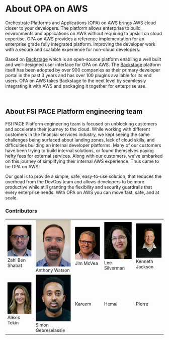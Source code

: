 # About OPA on AWS

Orchestrate Platforms and Applications (OPA) on AWS brings AWS cloud closer to your developers. The platform allows enterprise to build environments and applications on AWS without requiring to upskill on cloud expertise. OPA on AWS provides a reference implementation for an enterprise grade fully integrated platform. Improving the developer work with a secure and scalable experience for non-cloud developers.

Based on [Backstage](https://backstage.io/) which is an open-source platform enabling a well built and well-designed user interface for OPA on AWS. The [Backstage](https://backstage.io/) platform itself has been adopted by over 900 companies as their primary developer portal in the past 3 years and has over 100 plugins available for its end users. OPA on AWS takes Backstage to the next level by seamlessly integrating it with AWS and packaging it together for enterprise use.

<br/>

## About FSI PACE Platform engineering team

FSI PACE Platform engineering team is focused on unblocking customers and accelerate their journey to the cloud. While working with different customers in the financial services industry, we kept seeing the same challenges being surfaced about landing zones, lack of cloud skills, and difficulties building an internal developer platforms. Many of our customers have been trying to build internal solutions, or found themselves paying hefty fees for external services. Along with our customers, we’ve embarked on this journey of simplifying their internal AWS experience. Thus came to be OPA on AWS.

Our goal is to provide a simple, safe, easy-to-use solution, that reduces the overhead from the DevOps team and allows developers to be more productive while still granting the flexibility and security guardrails that every enterprise needs. With OPA on AWS you can move fast, safe, and at scale.


### Contributors
<table>
<tr>
    <td>
        <img src="img/team/zahi.jpeg"/><br/>
        Zahi Ben Shabat 
    </td>
    <td>
        <img src="img/team/anthony.jpeg"/><br/>
        Anthony Watson
    </td>
    <td>
        <img src="img/team/jim.jpeg"/><br/>
        Jim McVea 
    </td>
    <td>
        <img src="img/team/lee.jpeg"/><br/>
        Lee Silverman 
    </td>
        <td>
        <img src="img/team/ken.jpeg"/><br/>
        Kenneth Jackson 
    </td>
</tr>
<tr>
    <td>
        <img src="img/team/alexis.jpeg"/><br/>
        Alexis Tekin 
    </td>
    <td>
        <img src="img/team/simon.jpeg"/><br/>
        Simon Gebreselassie 
    </td>
    <td>
        <!-- <img src="img/team/simon.jpeg"/><br/> -->
        Kareem
    </td>
    <td>
        <!-- <img src="img/team/simon.jpeg"/><br/> -->
        Hemal
    </td>
    <td>
        <!-- <img src="img/team/simon.jpeg"/><br/> -->
        Pierre
    </td>
</tr>
</table>
